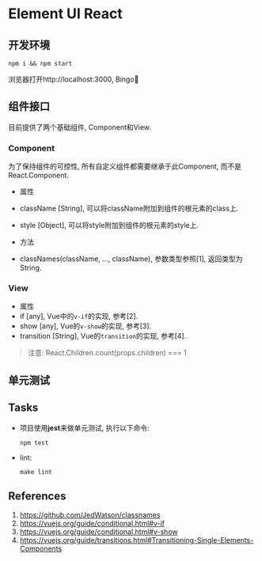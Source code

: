 # Element UI React

## 开发环境

```shell
npm i && npm start
```
浏览器打开http://localhost:3000, Bingo🍺

## 组件接口

目前提供了两个基础组件, Component和View.

### Component

为了保持组件的可控性, 所有自定义组件都需要继承于此Component, 而不是React.Component.

* 属性
 * className [String], 可以将className附加到组件的根元素的class上.
 * style [Object], 可以将style附加到组件的根元素的style上.

* 方法
 * classNames(className, ..., className), 参数类型参照[1], 返回类型为String.

### View

* 属性
 * if [any], Vue中的`v-if`的实现, 参考[2].
 * show [any], Vue的`v-show`的实现, 参考[3].
 * transition [String], Vue的`transition`的实现, 参考[4].

> 注意: React.Children.count(props.children) === 1

## 单元测试



## Tasks
* 项目使用**jest**来做单元测试, 执行以下命令:
    ```shell
    npm test
    ```
* lint:
    ```shell
    make lint
    ```
## References
1. https://github.com/JedWatson/classnames
2. https://vuejs.org/guide/conditional.html#v-if
3. https://vuejs.org/guide/conditional.html#v-show
4. https://vuejs.org/guide/transitions.html#Transitioning-Single-Elements-Components
